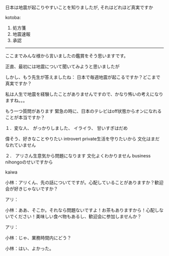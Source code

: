日本は地震が起こりやすいことを知りましたが,
それはどれほど真実ですか

kotoba:
1. 処方箋
2. 地震速報
3. 承認
---
ここまでみんな様から言いましたの鑑賞をそう思いますです。

正直、最初には地震について聞いてみようと思いましたが

しかし、もう先生が答えましたね：
日本で毎週地震が起こるですか？どこまで真実ですか？

私は人生で地震を経験したことがありませんですので、かなり怖いの考えになりますね。。。

もう一つ質問があります
緊急の時に、日本のテレビはoff状態からオンになれることが本当ですか？


１．変な人、
がっかりしました、
イライラ、
甘いすぎはだめ

偉そう、好きなことやりたい
introvert
private生活を守りたいから
文化はまだなれていません

２．
アリさん生意気から問題になります
文化よくわかりません
business nihongoのせいですから


kaiwa

小林：アリくん、先の話についてですが。心配していることがありますか？歓迎会が好きじゃないですか？

アリ：

小林：ああ、そこか。それなら問題ないですよ！お茶もありますから！心配しないでください！美味しい食べ物もあるし、歓迎会に参加しませんか？

アリ：

小林：じゃ、業務時間内にどう？

小林：はい、よかった。

